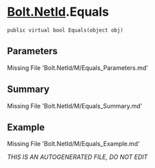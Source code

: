 # [Bolt.NetId](Types/Bolt.NetId.md).Equals
`public virtual bool Equals(object obj)`
## Parameters
Missing File 'Bolt.NetId/M/Equals_Parameters.md'
## Summary
Missing File 'Bolt.NetId/M/Equals_Summary.md'
## Example
Missing File 'Bolt.NetId/M/Equals_Example.md'

*THIS IS AN AUTOGENERATED FILE, DO NOT EDIT*
